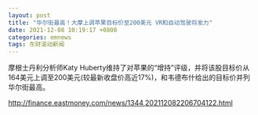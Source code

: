 ```yaml
---
layout: post
title: "华尔街最高！大摩上调苹果目标价至200美元 VR和自动驾驶将发力"
date: 2021-12-08 10:19:17 +0800
categories: emnews
tags: 东财滚动新闻
---
```


摩根士丹利分析师Katy Huberty维持了对苹果的“增持”评级，并将该股目标价从164美元上调至200美元(较最新收盘价高近17%)，和韦德布什给出的目标价并列华尔街最高。

<http://finance.eastmoney.com/news/1344,202112082206704122.html>